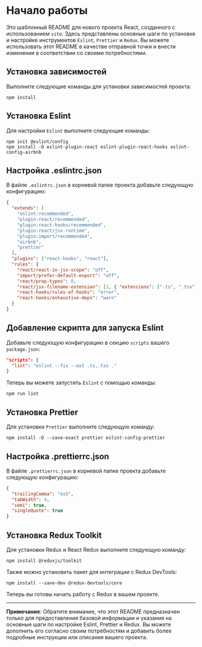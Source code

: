 # Начало работы

Это шаблонный README для нового проекта React, созданного с использованием `vite`. Здесь представлены основные шаги по установке и настройке инструментов `Eslint`, `Prettier` и `Redux`. Вы можете использовать этот README в качестве отправной точки и внести изменения в соответствии со своими потребностями.

## Установка зависимостей

Выполните следующие команды для установки зависимостей проекта:

```shell
npm install
```

## Установка Eslint

Для настройки `Eslint` выполните следующие команды:

```shell
npm init @eslint/config
npm install -D eslint-plugin-react eslint-plugin-react-hooks eslint-config-airbnb
```

## Настройка .eslintrc.json

В файле `.eslintrc.json` в корневой папке проекта добавьте следующую конфигурацию:

```json
{
  "extends": [
    "eslint:recommended",
    "plugin:react/recommended",
    "plugin:react-hooks/recommended",
    "plugin:react/jsx-runtime",
    "plugin:import/recommended",
    "airbnb",
    "prettier"
  ],
  "plugins": ["react-hooks", "react"],
  "rules": {
    "react/react-in-jsx-scope": "off",
    "import/prefer-default-export": "off",
    "react/prop-types": 0,
    "react/jsx-filename-extension": [1, { "extensions": [".ts", ".tsx"] }],
    "react-hooks/rules-of-hooks": "error",
    "react-hooks/exhaustive-deps": "warn"
  }
}
```

## Добавление скрипта для запуска Eslint

Добавьте следующую конфигурацию в секцию `scripts` вашего `package.json`:

```json
"scripts": {
  "lint": "eslint --fix --ext .ts,.tsx ."
}
```

Теперь вы можете запустить `Eslint` с помощью команды:

```shell
npm run lint
```

## Установка Prettier

Для установки `Prettier` выполните следующую команду:

```shell
npm install -D --save-exact prettier eslint-config-prettier
```

## Настройка .prettierrc.json

В файле `.prettierrc.json` в корневой папке проекта добавьте следующую конфигурацию:

```json
{
  "trailingComma": "es5",
  "tabWidth": 4,
  "semi": true,
  "singleQuote": true
}
```

## Установка Redux Toolkit

Для установки Redux и React Redux выполните следующую команду:

```shell
npm install @reduxjs/toolkit
```

Также можно установить пакет для интеграции с Redux DevTools:

```shell
npm install --save-dev @redux-devtools/core
```

Теперь вы готовы начать работу с Redux в вашем проекте.

---

**Примечание**: Обратите внимание, что этот README предназначен только для предоставления базовой информации и указания на основные шаги по настройке Eslint, Prettier и Redux. Вы можете дополнить его согласно своим потребностям и добавить более подробные инструкции или описания вашего проекта.
